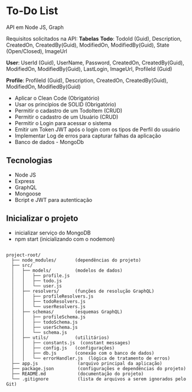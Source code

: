 # To-Do List

API em Node JS, Graph

Requisitos solicitados na API:
**Tabelas**
**Todo**: TodoId (Guid), Description, CreatedOn, CreatedBy(Guid), ModifiedOn, ModifiedBy(Guid), State (Open/Closed), ImageUrl

**User**: UserId (Guid), UserName, Password, CreatedOn, CreatedBy(Guid), ModifiedOn, ModifiedBy(Guid), LastLogin, ImageUrl, ProfileId (Guid)

**Profile**: ProfileId (Guid), Description, CreatedOn, CreatedBy(Guid), ModifiedOn, ModifiedBy(Guid)

- Aplicar o Clean Code (Obrigatório)
- Usar os princípios de SOLID (Obrigatório)
- Permitir o cadastro de um TodoItem (CRUD)
- Permitir o cadastro de um Usuário (CRUD)
- Permitir o Login para acessar o sistema
- Emitir um Token JWT após o login com os tipos de Perfil do usuário
- Implementar Log de erros para capturar falhas da aplicação
- Banco de dados - MongoDb

## Tecnologias

- Node JS
- Express
- GraphQL
- Mongoose
- Bcript e JWT para autenticação

## Inicializar o projeto

- inicializar serviço do MongoDB
- npm start (inicializando com o nodemon)

```

project-root/
  ├── node_modules/       (dependências do projeto)
  ├── src/
  │   ├── models/         (modelos de dados)
  │   │   ├── profile.js
  │   │   ├── todo.js
  │   │   └── user.js
  │   ├── resolvers/      (funções de resolução GraphQL)
  │   │   ├── profileResolvers.js
  │   │   ├── todoResolvers.js
  │   │   └── userResolvers.js
  │   ├── schemas/        (esquemas GraphQL)
  │   │   ├── profileSchema.js
  │   │   ├── todoSchema.js
  │   │   ├── userSchema.js
  │   │   └── schema.js
  │   ├── utils/          (utilitários)
  │   │   ├── constants.js  (constant messages)
  │   │   ├── config.js   (configurações)
  │   │   ├── db.js       (conexão com o banco de dados)
  │   │   └── errorHandler.js  (lógica de tratamento de erros)
  ├── app.js               (arquivo principal da aplicação)
  ├── package.json         (configurações e dependências do projeto)
  ├── README.md            (documentação do projeto)
  └── .gitignore           (lista de arquivos a serem ignorados pelo Git)

```
